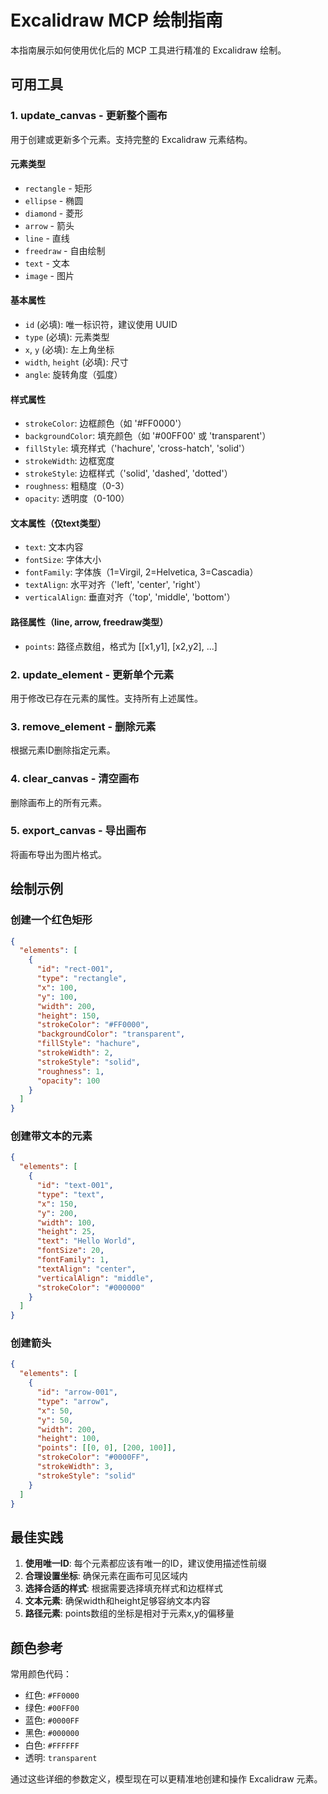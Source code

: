 # Excalidraw MCP 绘制指南

本指南展示如何使用优化后的 MCP 工具进行精准的 Excalidraw 绘制。

## 可用工具

### 1. update_canvas - 更新整个画布

用于创建或更新多个元素。支持完整的 Excalidraw 元素结构。

#### 元素类型
- `rectangle` - 矩形
- `ellipse` - 椭圆
- `diamond` - 菱形
- `arrow` - 箭头
- `line` - 直线
- `freedraw` - 自由绘制
- `text` - 文本
- `image` - 图片

#### 基本属性
- `id` (必填): 唯一标识符，建议使用 UUID
- `type` (必填): 元素类型
- `x`, `y` (必填): 左上角坐标
- `width`, `height` (必填): 尺寸
- `angle`: 旋转角度（弧度）

#### 样式属性
- `strokeColor`: 边框颜色（如 '#FF0000'）
- `backgroundColor`: 填充颜色（如 '#00FF00' 或 'transparent'）
- `fillStyle`: 填充样式（'hachure', 'cross-hatch', 'solid'）
- `strokeWidth`: 边框宽度
- `strokeStyle`: 边框样式（'solid', 'dashed', 'dotted'）
- `roughness`: 粗糙度（0-3）
- `opacity`: 透明度（0-100）

#### 文本属性（仅text类型）
- `text`: 文本内容
- `fontSize`: 字体大小
- `fontFamily`: 字体族（1=Virgil, 2=Helvetica, 3=Cascadia）
- `textAlign`: 水平对齐（'left', 'center', 'right'）
- `verticalAlign`: 垂直对齐（'top', 'middle', 'bottom'）

#### 路径属性（line, arrow, freedraw类型）
- `points`: 路径点数组，格式为 [[x1,y1], [x2,y2], ...]

### 2. update_element - 更新单个元素

用于修改已存在元素的属性。支持所有上述属性。

### 3. remove_element - 删除元素

根据元素ID删除指定元素。

### 4. clear_canvas - 清空画布

删除画布上的所有元素。

### 5. export_canvas - 导出画布

将画布导出为图片格式。

## 绘制示例

### 创建一个红色矩形

```json
{
  "elements": [
    {
      "id": "rect-001",
      "type": "rectangle",
      "x": 100,
      "y": 100,
      "width": 200,
      "height": 150,
      "strokeColor": "#FF0000",
      "backgroundColor": "transparent",
      "fillStyle": "hachure",
      "strokeWidth": 2,
      "strokeStyle": "solid",
      "roughness": 1,
      "opacity": 100
    }
  ]
}
```

### 创建带文本的元素

```json
{
  "elements": [
    {
      "id": "text-001",
      "type": "text",
      "x": 150,
      "y": 200,
      "width": 100,
      "height": 25,
      "text": "Hello World",
      "fontSize": 20,
      "fontFamily": 1,
      "textAlign": "center",
      "verticalAlign": "middle",
      "strokeColor": "#000000"
    }
  ]
}
```

### 创建箭头

```json
{
  "elements": [
    {
      "id": "arrow-001",
      "type": "arrow",
      "x": 50,
      "y": 50,
      "width": 200,
      "height": 100,
      "points": [[0, 0], [200, 100]],
      "strokeColor": "#0000FF",
      "strokeWidth": 3,
      "strokeStyle": "solid"
    }
  ]
}
```

## 最佳实践

1. **使用唯一ID**: 每个元素都应该有唯一的ID，建议使用描述性前缀
2. **合理设置坐标**: 确保元素在画布可见区域内
3. **选择合适的样式**: 根据需要选择填充样式和边框样式
4. **文本元素**: 确保width和height足够容纳文本内容
5. **路径元素**: points数组的坐标是相对于元素x,y的偏移量

## 颜色参考

常用颜色代码：
- 红色: `#FF0000`
- 绿色: `#00FF00`
- 蓝色: `#0000FF`
- 黑色: `#000000`
- 白色: `#FFFFFF`
- 透明: `transparent`

通过这些详细的参数定义，模型现在可以更精准地创建和操作 Excalidraw 元素。